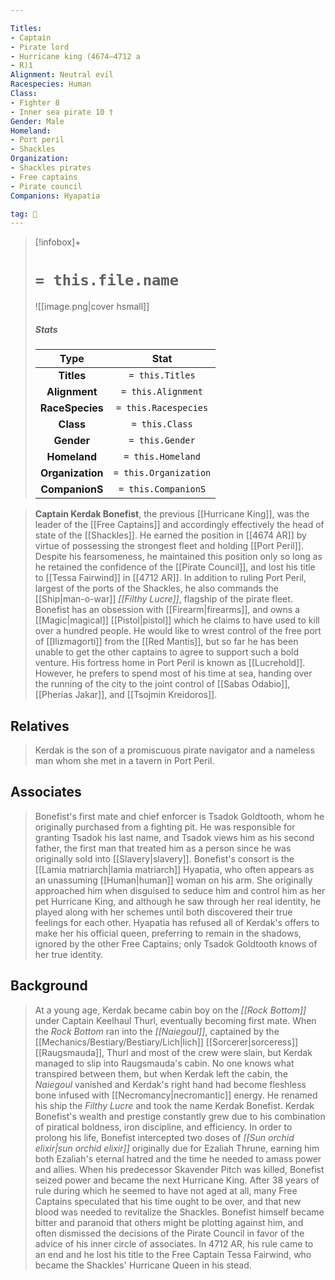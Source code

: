 ```yaml
---

Titles:
- Captain
- Pirate lord
- Hurricane king (4674–4712 a
- R)1
Alignment: Neutral evil
Racespecies: Human
Class:
- Fighter 8
- Inner sea pirate 10 †
Gender: Male
Homeland:
- Port peril
- Shackles
Organization:
- Shackles pirates
- Free captains
- Pirate council
Companions: Hyapatia

tag: 👤️
---
```


> [!infobox]+
> #  `= this.file.name`
> ![[image.png|cover hsmall]]
> ##### Stats
> Type | Stat |
> :---: |:---:|
> **Titles** | `= this.Titles` |
> **Alignment** | `= this.Alignment` |
> **RaceSpecies** | `= this.Racespecies` |
> **Class** | `= this.Class` |
> **Gender** | `= this.Gender` |
> **Homeland** | `= this.Homeland` |
> **Organization** | `= this.Organization` |
> **CompanionS** | `= this.CompanionS` |



> **Captain Kerdak Bonefist**, the previous [[Hurricane King]], was the leader of the [[Free Captains]] and accordingly effectively the head of state of the [[Shackles]]. He earned the position in [[4674 AR]] by virtue of possessing the strongest fleet and holding [[Port Peril]]. Despite his fearsomeness, he maintained this position only so long as he retained the confidence of the [[Pirate Council]], and lost his title to [[Tessa Fairwind]] in [[4712 AR]].
> In addition to ruling Port Peril, largest of the ports of the Shackles, he also commands the [[Ship|man-o-war]] *[[Filthy Lucre]]*, flagship of the pirate fleet. Bonefist has an obsession with [[Firearm|firearms]], and owns a [[Magic|magical]] [[Pistol|pistol]] which he claims to have used to kill over a hundred people.
> He would like to wrest control of the free port of [[Ilizmagorti]] from the [[Red Mantis]], but so far he has been unable to get the other captains to agree to support such a bold venture.
> His fortress home in Port Peril is known as [[Lucrehold]]. However, he prefers to spend most of his time at sea, handing over the running of the city to the joint control of [[Sabas Odabio]], [[Pherias Jakar]], and [[Tsojmin Kreidoros]].



## Relatives

> Kerdak is the son of a promiscuous pirate navigator and a nameless man whom she met in a tavern in Port Peril.


## Associates

> Bonefist's first mate and chief enforcer is Tsadok Goldtooth, whom he originally purchased from a fighting pit. He was responsible for granting Tsadok his last name, and Tsadok views him as his second father, the first man that treated him as a person since he was originally sold into [[Slavery|slavery]].
> Bonefist's consort is the [[Lamia matriarch|lamia matriarch]] Hyapatia, who often appears as an unassuming [[Human|human]] woman on his arm. She originally approached him when disguised to seduce him and control him as her pet Hurricane King, and although he saw through her real identity, he played along with her schemes until both discovered their true feelings for each other. Hyapatia has refused all of Kerdak's offers to make her his official queen, preferring to remain in the shadows, ignored by the other Free Captains; only Tsadok Goldtooth knows of her true identity.


## Background

> At a young age, Kerdak became cabin boy on the *[[Rock Bottom]]* under Captain Keelhaul Thurl, eventually becoming first mate. When the *Rock Bottom* ran into the *[[Naiegoul]]*, captained by the [[Mechanics/Bestiary/Bestiary/Lich|lich]] [[Sorcerer|sorceress]] [[Raugsmauda]], Thurl and most of the crew were slain, but Kerdak managed to slip into Raugsmauda's cabin. No one knows what transpired between them, but when Kerdak left the cabin, the *Naiegoul* vanished and Kerdak's right hand had become fleshless bone infused with [[Necromancy|necromantic]] energy. He renamed his ship the *Filthy Lucre* and took the name Kerdak Bonefist.
> Kerdak Bonefist's wealth and prestige constantly grew due to his combination of piratical boldness, iron discipline, and efficiency. In order to prolong his life, Bonefist intercepted two doses of *[[Sun orchid elixir|sun orchid elixir]]* originally due for Ezaliah Thrune, earning him both Ezaliah's eternal hatred and the time he needed to amass power and allies. When his predecessor Skavender Pitch was killed, Bonefist seized power and became the next Hurricane King.
> After 38 years of rule during which he seemed to have not aged at all, many Free Captains speculated that his time ought to be over, and that new blood was needed to revitalize the Shackles. Bonefist himself became bitter and paranoid that others might be plotting against him, and often dismissed the decisions of the Pirate Council in favor of the advice of his inner circle of associates. In 4712 AR, his rule came to an end and he lost his title to the Free Captain Tessa Fairwind, who became the Shackles' Hurricane Queen in his stead.








